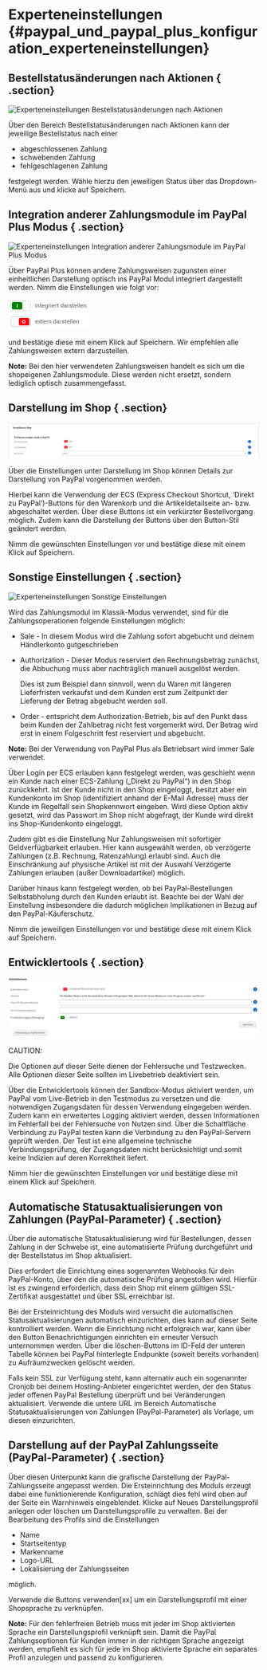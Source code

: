 # Experteneinstellungen {#paypal_und_paypal_plus_konfiguration_experteneinstellungen}

## Bestellstatusänderungen nach Aktionen { .section}

![](Bilder/Abb216_ExperteneinstellungenBestellstatusaenderungNachAktionen.png "Experteneinstellungen Bestellstatusänderungen nach
        Aktionen")

Über den Bereich Bestellstatusänderungen nach Aktionen kann der jeweilige Bestellstatus nach einer

-   abgeschlossenen Zahlung
-   schwebenden Zahlung
-   fehlgeschlagenen Zahlung

festgelegt werden. Wähle hierzu den jeweiligen Status über das Dropdown-Menü aus und klicke auf Speichern.

## Integration anderer Zahlungsmodule im PayPal Plus Modus { .section}

![](Bilder/Abb217_ExperteneinstellungenIntegrationAndererZahlungsmoduleImPayPalPlusModus.png "Experteneinstellungen Integration anderer
        Zahlungsmodule im PayPal Plus Modus")

Über PayPal Plus können andere Zahlungsweisen zugunsten einer einheitlichen Darstellung optisch ins PayPal Modul integriert dargestellt werden. Nimm die Einstellungen wie folgt vor:

![](Bilder/Icons/PP3_integriertDarstellen_externDarstellen.PNG)

und bestätige diese mit einem Klick auf Speichern. Wir empfehlen alle Zahlungsweisen extern darzustellen.

**Note:** Bei den hier verwendeten Zahlungsweisen handelt es sich um die shopeigenen Zahlungsmodule. Diese werden nicht ersetzt, sondern lediglich optisch zusammengefasst.

## Darstellung im Shop { .section}

![](Bilder/pp3/20190604_003_.png "Experteneinstellungen Darstellung im Shop")

Über die Einstellungen unter Darstellung im Shop können Details zur Darstellung von PayPal vorgenommen werden.

Hierbei kann die Verwendung der ECS \(Express Checkout Shortcut, ‘Direkt zu PayPal‘\)-Buttons für den Warenkorb und die Artikeldetailseite an- bzw. abgeschaltet werden. Über diese Buttons ist ein verkürzter Bestellvorgang möglich. Zudem kann die Darstellung der Buttons über den Button-Stil geändert werden.

Nimm die gewünschten Einstellungen vor und bestätige diese mit einem Klick auf Speichern.

## Sonstige Einstellungen { .section}

![](Bilder/pp3/20190604_004.png "Experteneinstellungen Sonstige
        Einstellungen")

Wird das Zahlungsmodul im Klassik-Modus verwendet, sind für die Zahlungsoperationen folgende Einstellungen möglich:

-   Sale - In diesem Modus wird die Zahlung sofort abgebucht und deinem Händlerkonto gutgeschrieben
-   Authorization - Dieser Modus reserviert den Rechnungsbetrag zunächst, die Abbuchung muss aber nachträglich manuell ausgelöst werden.

    Dies ist zum Beispiel dann sinnvoll, wenn du Waren mit längeren Lieferfristen verkaufst und dem Kunden erst zum Zeitpunkt der Lieferung der Betrag abgebucht werden soll.

-   Order - entspricht dem Authorization-Betrieb, bis auf den Punkt dass beim Kunden der Zahlbetrag nicht fest vorgemerkt wird. Der Betrag wird erst in einem Folgeschritt fest reserviert und abgebucht.

**Note:** Bei der Verwendung von PayPal Plus als Betriebsart wird immer Sale verwendet.

Über Login per ECS erlauben kann festgelegt werden, was geschieht wenn ein Kunde nach einer ECS-Zahlung \(„Direkt zu PayPal“\) in den Shop zurückkehrt. Ist der Kunde nicht in den Shop eingeloggt, besitzt aber ein Kundenkonto im Shop \(identifiziert anhand der E-Mail Adresse\) muss der Kunde im Regelfall sein Shopkennwort eingeben. Wird diese Option aktiv gesetzt, wird das Passwort im Shop nicht abgefragt, der Kunde wird direkt ins Shop-Kundenkonto eingeloggt.

Zudem gibt es die Einstellung Nur Zahlungsweisen mit sofortiger Geldverfügbarkeit erlauben. Hier kann ausgewählt werden, ob verzögerte Zahlungen \(z.B. Rechnung, Ratenzahlung\) erlaubt sind. Auch die Einschränkung auf physische Artikel ist mit der Auswahl Verzögerte Zahlungen erlauben \(außer Downloadartikel\) möglich.

Darüber hinaus kann festgelegt werden, ob bei PayPal-Bestellungen Selbstabholung durch den Kunden erlaubt ist. Beachte bei der Wahl der Einstellung insbesondere die dadurch möglichen Implikationen in Bezug auf den PayPal-Käuferschutz.

Nimm die jeweiligen Einstellungen vor und bestätige diese mit einem Klick auf Speichern.

## Entwicklertools { .section}

![](Bilder/Abb220_ExperteneinstellungenEntwicklertools.png "Experteneinstellungen Entwicklertools")

CAUTION:

Die Optionen auf dieser Seite dienen der Fehlersuche und Testzwecken. Alle Optionen dieser Seite sollten im Livebetrieb deaktiviert sein.

Über die Entwicklertools können der Sandbox-Modus aktiviert werden, um PayPal vom Live-Betrieb in den Testmodus zu versetzen und die notwendigen Zugangsdaten für dessen Verwendung eingegeben werden. Zudem kann ein erweitertes Logging aktiviert werden, dessen Informationen im Fehlerfall bei der Fehlersuche von Nutzen sind. Über die Schaltfläche Verbindung zu PayPal testen kann die Verbindung zu den PayPal-Servern geprüft werden. Der Test ist eine allgemeine technische Verbindungsprüfung, der Zugangsdaten nicht berücksichtigt und somit keine Indizien auf deren Korrektheit liefert.

Nimm hier die gewünschten Einstellungen vor und bestätige diese mit einem Klick auf Speichern.

## Automatische Statusaktualisierungen von Zahlungen \(PayPal-Parameter\) { .section}

Über die automatische Statusaktualisierung wird für Bestellungen, dessen Zahlung in der Schwebe ist, eine automatisierte Prüfung durchgeführt und der Bestellstatus im Shop aktualisiert.

Dies erfordert die Einrichtung eines sogenannten Webhooks für dein PayPal-Konto, über den die automatische Prüfung angestoßen wird. Hierfür ist es zwingend erforderlich, dass dein Shop mit einem gültigen SSL-Zertifikat ausgestattet und über SSL erreichbar ist.

Bei der Ersteinrichtung des Moduls wird versucht die automatischen Statusaktualisierungen automatisch einzurichten, dies kann auf dieser Seite kontrolliert werden. Wenn die Einrichtung nicht erfolgreich war, kann über den Button Benachrichtigungen einrichten ein erneuter Versuch unternommen werden. Über die löschen-Buttons im ID-Feld der unteren Tabelle können bei PayPal hinterlegte Endpunkte \(soweit bereits vorhanden\) zu Aufräumzwecken gelöscht werden.

Falls kein SSL zur Verfügung steht, kann alternativ auch ein sogenannter Cronjob bei deinem Hosting-Anbieter eingerichtet werden, der den Status jeder offenen PayPal Bestellung überprüft und bei Veränderungen aktualisiert. Verwende die untere URL im Bereich Automatische Statusaktualisierungen von Zahlungen \(PayPal-Parameter\) als Vorlage, um diesen einzurichten.

## Darstellung auf der PayPal Zahlungsseite \(PayPal-Parameter\) { .section}

Über diesen Unterpunkt kann die grafische Darstellung der PayPal-Zahlungsseite angepasst werden. Die Ersteinrichtung des Moduls erzeugt dabei eine funktionierende Konfiguration, schlägt dies fehl wird oben auf der Seite ein Warnhinweis eingeblendet. Klicke auf Neues Darstellungsprofil anlegen oder löschen um Darstellungsprofile zu verwalten. Bei der Bearbeitung des Profils sind die Einstellungen

-   Name
-   Startseitentyp
-   Markenname
-   Logo-URL
-   Lokalisierung der Zahlungsseiten

möglich.

Verwende die Buttons verwenden\[xx\] um ein Darstellungsprofil mit einer Shopsprache zu verknüpfen.

**Note:** Für den fehlerfreien Betrieb muss mit jeder im Shop aktivierten Sprache ein Darstellungsprofil verknüpft sein. Damit die PayPal Zahlungsoptionen für Kunden immer in der richtigen Sprache angezeigt werden, empfiehlt es sich für jede im Shop aktivierte Sprache ein separates Profil anzulegen und passend zu konfigurieren.



